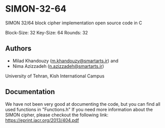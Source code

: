 # SIMON-32-64
SIMON 32/64 block cipher implementation open source code in C

Block-Size: 32
Key-Size:   64
Rounds:     32

Authors
-------

* Milad Khandouzy   (m.khandouzy@smartarts.ir) and 
* Nima Azizzadeh	(n.azizzadeh@smartarts.ir)


University of Tehran, Kish International Campus

Documentation
-------------
We have not been very good at documenting the code, but you can find all used functions in "Functions.h"
If you need more information about the SIMON cipher, please checkout the following link:
https://eprint.iacr.org/2013/404.pdf
